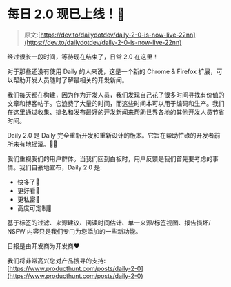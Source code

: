 # 每日 2.0 现已上线！🚀

> 原文:[https://dev.to/dailydotdev/daily-2-0-is-now-live-22nn](https://dev.to/dailydotdev/daily-2-0-is-now-live-22nn)

经过很长一段时间，等待现在结束了，日常 2.0 在这里！

对于那些还没有使用 Daily 的人来说，这是一个新的 Chrome & Firefox 扩展，可以帮助开发人员随时了解最相关的开发新闻。

我们每天都在构建，因为作为开发人员，我们发现自己花了很多时间寻找有价值的文章和博客帖子。它浪费了大量的时间，而这些时间本可以用于编码和生产。我们在这里通过收集、排名和发布最好的开发新闻来帮助世界各地的其他开发人员节省时间。

Daily 2.0 是 Daily 完全重新开发和重新设计的版本。它旨在帮助忙碌的开发者前所未有地摇滚。🤘🏿

我们重视我们的用户群体。当我们回到白板时，用户反馈是我们首先要考虑的事情。我们自豪地宣布，Daily 2.0 是:

*   快多了🚀
*   更好看🎨
*   更私密👻
*   高度可定制🔧

基于标签的过滤、来源建议、阅读时间估计、单一来源/标签视图、报告损坏/ NSFW 内容只是我们专门为您添加的一些新功能。

日报是由开发商为开发商❤️

我们将非常高兴您对产品搜寻的支持:
[https://www.producthunt.com/posts/daily-2-0](https://www.producthunt.com/posts/daily-2-0)